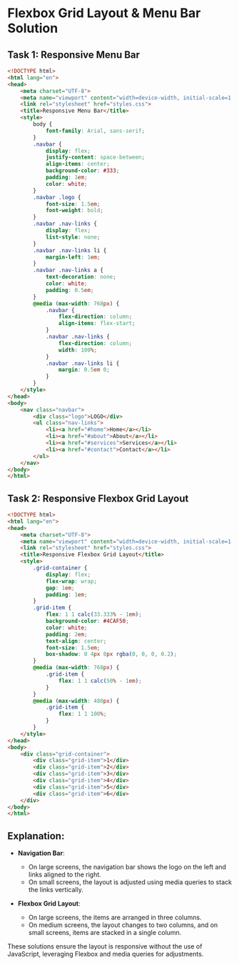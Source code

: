 
# Flexbox Grid Layout & Menu Bar Solution

## Task 1: Responsive Menu Bar

```html
<!DOCTYPE html>
<html lang="en">
<head>
    <meta charset="UTF-8">
    <meta name="viewport" content="width=device-width, initial-scale=1.0">
    <link rel="stylesheet" href="styles.css">
    <title>Responsive Menu Bar</title>
    <style>
        body {
            font-family: Arial, sans-serif;
        }
        .navbar {
            display: flex;
            justify-content: space-between;
            align-items: center;
            background-color: #333;
            padding: 1em;
            color: white;
        }
        .navbar .logo {
            font-size: 1.5em;
            font-weight: bold;
        }
        .navbar .nav-links {
            display: flex;
            list-style: none;
        }
        .navbar .nav-links li {
            margin-left: 1em;
        }
        .navbar .nav-links a {
            text-decoration: none;
            color: white;
            padding: 0.5em;
        }
        @media (max-width: 768px) {
            .navbar {
                flex-direction: column;
                align-items: flex-start;
            }
            .navbar .nav-links {
                flex-direction: column;
                width: 100%;
            }
            .navbar .nav-links li {
                margin: 0.5em 0;
            }
        }
    </style>
</head>
<body>
    <nav class="navbar">
        <div class="logo">LOGO</div>
        <ul class="nav-links">
            <li><a href="#home">Home</a></li>
            <li><a href="#about">About</a></li>
            <li><a href="#services">Services</a></li>
            <li><a href="#contact">Contact</a></li>
        </ul>
    </nav>
</body>
</html>
```

## Task 2: Responsive Flexbox Grid Layout

```html
<!DOCTYPE html>
<html lang="en">
<head>
    <meta charset="UTF-8">
    <meta name="viewport" content="width=device-width, initial-scale=1.0">
    <link rel="stylesheet" href="styles.css">
    <title>Responsive Flexbox Grid Layout</title>
    <style>
        .grid-container {
            display: flex;
            flex-wrap: wrap;
            gap: 1em;
            padding: 1em;
        }
        .grid-item {
            flex: 1 1 calc(33.333% - 1em);
            background-color: #4CAF50;
            color: white;
            padding: 2em;
            text-align: center;
            font-size: 1.5em;
            box-shadow: 0 4px 8px rgba(0, 0, 0, 0.2);
        }
        @media (max-width: 768px) {
            .grid-item {
                flex: 1 1 calc(50% - 1em);
            }
        }
        @media (max-width: 480px) {
            .grid-item {
                flex: 1 1 100%;
            }
        }
    </style>
</head>
<body>
    <div class="grid-container">
        <div class="grid-item">1</div>
        <div class="grid-item">2</div>
        <div class="grid-item">3</div>
        <div class="grid-item">4</div>
        <div class="grid-item">5</div>
        <div class="grid-item">6</div>
    </div>
</body>
</html>
```

## Explanation:

- **Navigation Bar**:
  - On large screens, the navigation bar shows the logo on the left and links aligned to the right.
  - On small screens, the layout is adjusted using media queries to stack the links vertically.
  
- **Flexbox Grid Layout**:
  - On large screens, the items are arranged in three columns.
  - On medium screens, the layout changes to two columns, and on small screens, items are stacked in a single column.
  
These solutions ensure the layout is responsive without the use of JavaScript, leveraging Flexbox and media queries for adjustments.
